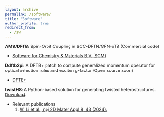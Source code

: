 ```yaml
---
layout: archive
permalink: /software/
title: "Software"
author_profile: true
redirect_from:
  - /sw
---
```


**AMS/DFTB**: Spin-Orbit Coupling in SCC-DFTN/GFN-xTB
  (Commercial code)
  * [Software for Chemistry & Materials B.V. (SCM)](https://www.scm.com)
  
**Ddftb2pi**: A DFTB+ patch to compute generalized momentum operator for optical selection rules and exciton g-factor
  (Open source soon)
  * [DFTB+](https://dftbplus.org)

**twistHS**: A Python-based solution for generating twisted heterostructures.
  [Download](https://github.com/i-wli/twistHS).
  * Relevant publications
    1. [W. Li et al., npj 2D Mater Appl 8, 43 (2024).](https://www.nature.com/articles/s41699-024-00477-6)